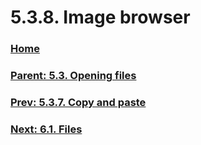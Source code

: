 # 5.3.8. Image browser

### [Home](./00-home.md)
### [Parent: 5.3. Opening files](./05-03-00-opening-files.md)
### [Prev: 5.3.7. Copy and paste](./05-03-07-copy-and-paste.md)
### [Next: 6.1. Files](./06-01-files.md)
